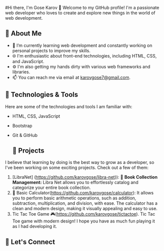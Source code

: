 #Hi there, I'm Gose Karov 👋
Welcome to my GitHub profile! I'm a passionate web developer who loves to create and explore new things in the world of web development.
## 🌱 About Me
- 🔭 I’m currently learning web development and constantly working on personal projects to improve my skills.
- 🌐 I'm enthusiastic about front-end technologies, including HTML, CSS, and JavaScript.
- ⚙️ I'm also getting my hands dirty with various web frameworks and libraries.
- 📫 You can reach me via email at karovgose7@gmail.com.

##  🔧 Technologies & Tools

Here are some of the technologies and tools I am familiar with:

- HTML, CSS, JavaScript
- Bootstrap
- Git & GitHub

  ## 🌟 Projects

I believe that learning by doing is the best way to grow as a developer, so I've been working on some exciting projects. Check out a few of them:

1. [LibraNet] (https://github.com/karovgose/libra-net)): 📖 **Book Collection Management:** Libra Net allows you to effortlessly catalog and categorize your entire book collection.
2. 🧮 Basic Calculator(https://github.com/karovgose/calculator): It allows you to perform basic arithmetic operations, such as addition, subtraction, multiplication, and division, with ease. The calculator has a clean and modern design, making it visually appealing and easy to use.
3. Tic Tac Toe Game 🎮(https://github.com/karovgose/tictactoe). Tic Tac Toe game with modern design! I hope you have as much fun playing it as I had developing it. 

## 🤝 Let's Connect


